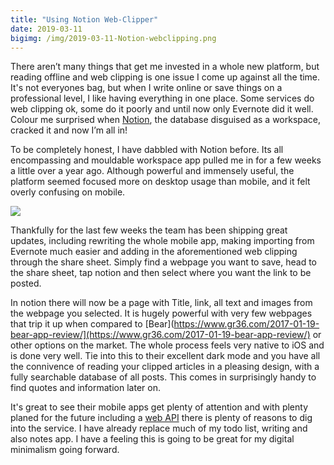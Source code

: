 ```yaml
---
title: "Using Notion Web-Clipper"
date: 2019-03-11
bigimg: /img/2019-03-11-Notion-webclipping.png
---
```

There aren’t many things that get me invested in a whole new platform, but reading offline and web clipping is one issue I come up against all the time. It's not everyones bag, but when I write online or save things on a professional level, I like having everything in one place. Some services do web clipping ok, some do it poorly and until now only Evernote did it well. Colour me surprised when [Notion](https://notion.so), the database disguised as a workspace, cracked it and now I’m all in!

To be completely honest, I have dabbled with Notion before. Its all encompassing and mouldable workspace app pulled me in for a few weeks a little over a year ago. Although powerful and immensely useful, the platform seemed focused more on desktop usage than mobile, and it felt overly confusing on mobile.

![](https://gr36.com/img/2019-03-11-notion-webclip-screenshots.png)

Thankfully for the last few weeks the team has been shipping great updates, including rewriting the whole mobile app, making importing from Evernote much easier and adding in the aforementioned web clipping through the share sheet. Simply find a webpage you want to save, head to the share sheet, tap notion and then select where you want the link to be posted.

In notion there will now be a page with Title, link, all text and images from the webpage you selected. It is hugely powerful with very few webpages that trip it up when compared to [Bear](https://www.gr36.com/2017-01-19-bear-app-review/](https://www.gr36.com/2017-01-19-bear-app-review/) or other options on the market. The whole process feels very native to iOS and is done very well. Tie into this to their excellent dark mode and you have all the connivence of reading your clipped articles in a pleasing design, with a fully searchable database of all posts. This comes in surprisingly handy to find quotes and information later on.

It's great to see their mobile apps get plenty of attention and with plenty planed for the future including a [web API](https://www.notion.so/What-s-New-157765353f2c4705bd45474e5ba8b46c) there is plenty of reasons to dig into the service. I have already replace much of my todo list, writing and also notes app. I have a feeling this is going to be great for my digital minimalism going forward.
